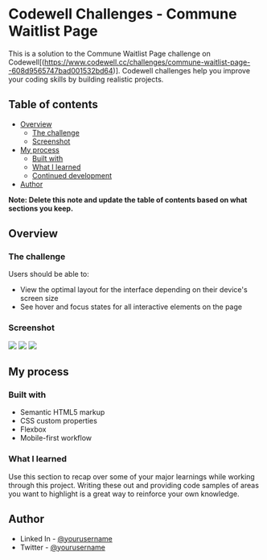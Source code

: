 # Codewell Challenges - Commune Waitlist Page

This is a solution to the Commune Waitlist Page challenge on Codewell[(https://www.codewell.cc/challenges/commune-waitlist-page--608d9565747bad001532bd64)]. Codewell challenges help you improve your coding skills by building realistic projects. 

## Table of contents

- [Overview](#overview)
  - [The challenge](#the-challenge)
  - [Screenshot](#screenshot)
- [My process](#my-process)
  - [Built with](#built-with)
  - [What I learned](#what-i-learned)
  - [Continued development](#continued-development)
- [Author](#author)

**Note: Delete this note and update the table of contents based on what sections you keep.**

## Overview

### The challenge

Users should be able to:

- View the optimal layout for the interface depending on their device's screen size
- See hover and focus states for all interactive elements on the page

### Screenshot

![](https://postimg.cc/Z0v6n7hf)
![]((https://postimg.cc/qN4Kmp6Y))
![](https://postimg.cc/GHkYJ4tG)




## My process

### Built with

- Semantic HTML5 markup
- CSS custom properties
- Flexbox
- Mobile-first workflow

### What I learned

Use this section to recap over some of your major learnings while working through this project. Writing these out and providing code samples of areas you want to highlight is a great way to reinforce your own knowledge.


## Author


- Linked In - [@yourusername](https://www.linkedin.com/in/abdullahi-abdiaziz-yusuf-884b77182)
- Twitter - [@yourusername](https://www.twitter.com/apdllah_abdaziz)


